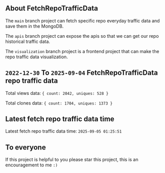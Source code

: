 ## About FetchRepoTrafficData

The `main` branch project can fetch specific repo everyday traffic data and save them in the MongoDB.

The `apis` branch project can expose the apis so that we can get our repo historical traffic data.

The `visualization` branch project is a frontend project that can make the repo traffic data visualization.

## `2022-12-30` To `2025-09-04` FetchRepoTrafficData repo traffic data

Total views data: `{ count: 2042, uniques: 528 }`

Total clones data: `{ count: 1704, uniques: 1373 }`

## Latest fetch repo traffic data time

Latest fetch repo traffic data time: `2025-09-05 01:25:51`

## To everyone

If this project is helpful to you please star this project, this is an encouragement to me `:)`




